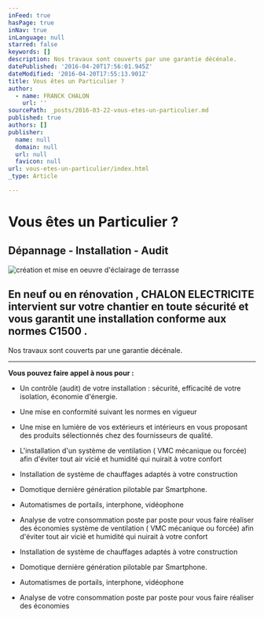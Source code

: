 ```yaml
---
inFeed: true
hasPage: true
inNav: true
inLanguage: null
starred: false
keywords: []
description: Nos travaux sont couverts par une garantie décénale.
datePublished: '2016-04-20T17:56:01.945Z'
dateModified: '2016-04-20T17:55:13.901Z'
title: Vous êtes un Particulier ?
author:
  - name: FRANCK CHALON
    url: ''
sourcePath: _posts/2016-03-22-vous-etes-un-particulier.md
published: true
authors: []
publisher:
  name: null
  domain: null
  url: null
  favicon: null
url: vous-etes-un-particulier/index.html
_type: Article

---
```

# Vous êtes un Particulier ?

## Dépannage - Installation - Audit
![création et mise en oeuvre d'éclairage de terrasse](https://the-grid-user-content.s3-us-west-2.amazonaws.com/e206982f-50e2-4e6c-9eaa-6fe3f68412bf.jpg)

## En neuf ou en rénovation , CHALON ELECTRICITE intervient sur votre chantier en toute sécurité et vous garantit une installation conforme aux normes C1500 .

Nos travaux sont couverts par une garantie décénale.

****

**Vous pouvez faire appel à nous pour :**

* Un contrôle (audit) de votre installation : sécurité, efficacité de votre isolation, économie d'énergie.

* Une mise en conformité suivant les normes en vigueur

* Une mise en lumière de vos extérieurs et intérieurs en vous proposant des produits sélectionnés chez des fournisseurs de qualité.

* L'installation d'un système de ventilation ( VMC mécanique ou forcée) afin d'éviter tout air vicié et humidité qui nuirait à votre confort

* Installation de système de chauffages adaptés à votre construction

* Domotique dernière génération pilotable par Smartphone.

* Automatismes de portails, interphone, vidéophone

* Analyse de votre consommation poste par poste pour vous faire réaliser des économies système de ventilation ( VMC mécanique ou forcée) afin d'éviter tout air vicié et humidité qui nuirait à votre confort

* Installation de système de chauffages adaptés à votre construction

* Domotique dernière génération pilotable par Smartphone.

* Automatismes de portails, interphone, vidéophone

* Analyse de votre consommation poste par poste pour vous faire réaliser des économies